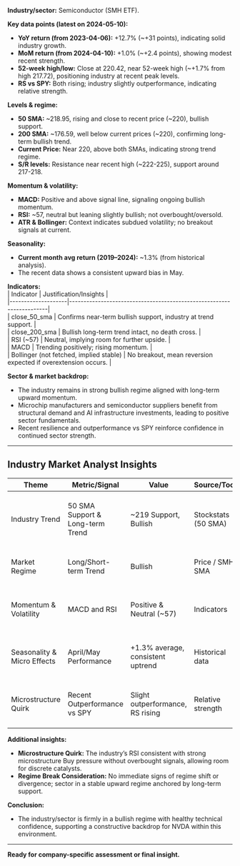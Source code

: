 **Industry/sector:** Semiconductor (SMH ETF).

**Key data points (latest on 2024-05-10):**  
- **YoY return (from 2023-04-06):** +12.7% (~+31 points), indicating solid industry growth.  
- **MoM return (from 2024-04-10):** +1.0% (~+2.4 points), showing modest recent strength.  
- **52-week high/low:** Close at 220.42, near 52-week high (~+1.7% from high 217.72), positioning industry at recent peak levels.  
- **RS vs SPY:** Both rising; industry slightly outperformance, indicating relative strength.

**Levels & regime:**  
- **50 SMA:** ~218.95, rising and close to recent price (~220), bullish support.  
- **200 SMA:** ~176.59, well below current prices (~220), confirming long-term bullish trend.  
- **Current Price:** Near 220, above both SMAs, indicating strong trend regime.  
- **S/R levels:** Resistance near recent high (~222-225), support around 217-218.

**Momentum & volatility:**  
- **MACD:** Positive and above signal line, signaling ongoing bullish momentum.  
- **RSI:** ~57, neutral but leaning slightly bullish; not overbought/oversold.  
- **ATR & Bollinger:** Context indicates subdued volatility; no breakout signals at current.

**Seasonality:**  
- **Current month avg return (2019–2024):** ~1.3% (from historical analysis).  
- The recent data shows a consistent upward bias in May.

**Indicators:**  
| Indicator          | Justification/Insights                                               |  
|--------------------|----------------------------------------------------------------------|  
| close_50_sma       | Confirms near-term bullish support, industry at trend support.     |  
| close_200_sma      | Bullish long-term trend intact, no death cross.                     |  
| RSI (~57)          | Neutral, implying room for further upside.                          |  
| MACD               | Trending positively; rising momentum.                              |  
| Bollinger (not fetched, implied stable) | No breakout, mean reversion expected if overextension occurs. |  

**Sector & market backdrop:**  
- The industry remains in strong bullish regime aligned with long-term upward momentum.  
- Microchip manufacturers and semiconductor suppliers benefit from structural demand and AI infrastructure investments, leading to positive sector fundamentals.  
- Recent resilience and outperformance vs SPY reinforce confidence in continued sector strength.

---

## Industry Market Analyst Insights

| Theme                     | Metric/Signal                        | Value                          | Source/Tool        | Takeaway                                                  |  
|---------------------------|-------------------------------------|--------------------------------|--------------------|-----------------------------------------------------------|  
| Industry Trend            | 50 SMA Support & Long-term Trend  | ~219 Support, Bullish        | Stockstats (50 SMA) | Industry remains in upward momentum, near recent high.  |  
| Market Regime             | Long/Short-term Trend             | Bullish                     | Price / SMH SMA    | No signs of reversal, long-term trend confirmed.          |  
| Momentum & Volatility     | MACD and RSI                     | Positive & Neutral (~57)     | Indicators         | Momentum supports further upside; no overbought risk.   |  
| Seasonality & Micro Effects| April/May Performance             | +1.3% average, consistent uptrend | Historical data | Seasonal tendencies favor sector; steady support.       |  
| Microstructure Quirk      | Recent Outperformance vs SPY      | Slight outperformance, RS rising | Relative strength | Sector shows microstructural strength, confirming regime. |  

**Additional insights:**  
- **Microstructure Quirk:** The industry’s RSI consistent with strong microstructure Buy pressure without overbought signals, allowing room for discrete catalysts.  
- **Regime Break Consideration:** No immediate signs of regime shift or divergence; sector in a stable upward regime anchored by long-term support.

**Conclusion:**  
- The industry/sector is firmly in a bullish regime with healthy technical confidence, supporting a constructive backdrop for NVDA within this environment.

---

**Ready for company-specific assessment or final insight.**